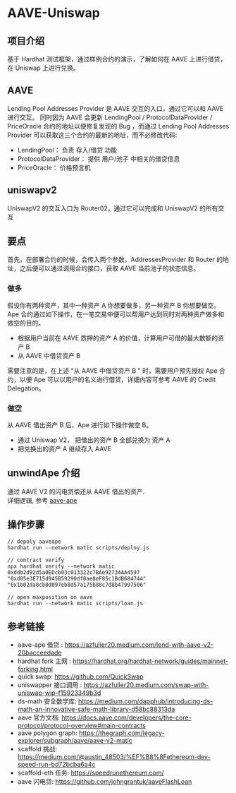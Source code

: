 # AAVE-Uniswap

## 项目介绍    
基于 Hardhat 测试框架，通过样例合约的演示，了解如何在 AAVE 上进行借贷，在 Uniswap 上进行兑换。 

## AAVE    
Lending Pool Addresses Provider 是 AAVE 交互的入口，通过它可以和 AAVE 进行交互。 
同时因为 AAVE 会更新 LendingPool / ProtocolDataProvider / PriceOracle 合约的地址以便修复发现的 Bug ，而通过 Lending Pool Addresses Provider  可以获取这三个合约的最新的地址，而不必修改代码: 
- LendingPool：  负责 存入/借贷 功能  
- ProtocolDataProvider： 提供 用户/池子 中相关的借贷信息  
- PriceOracle： 价格预言机 

## uniswapv2      
UniswapV2 的交互入口为 Router02，通过它可以完成和 UniswapV2 的所有交互


##  要点       
首先，在部署合约的时候，会传入两个参数，AddressesProvider 和 Router 的地址，之后便可以通过调用合约接口，获取 AAVE 当前池子的状态信息。 

### 做多  
假设你有两种资产，其中一种资产 A 你想要做多，另一种资产 B 你想要做空。 Ape 合约通过如下操作，在一笔交易中便可以帮用户达到同时对两种资产做多和做空的目的。   
- 根据用户当前在 AAVE 质押的资产 A 的价值，计算用户可借的最大数额的资产 B  
- 从 AAVE 中借贷资产 B 

需要注意的是，在上述 "从 AAVE 中借贷资产 B " 时，需要用户预先授权 Ape 合约，以便 Ape 可以以用户的名义进行借贷，详细内容可参考 AAVE 的 Credit Delegation。  

### 做空
从 AAVE 借出资产 B 后，Ape  进行如下操作做空 B。 

- 通过 Uniswap V2， 把借出的资产 B 全部兑换为 资产 A  
- 把兑换出的资产 A 继续存入 AAVE 


## unwindApe 介绍  
通过 AAVE V2 的闪电贷偿还从 AAVE 借出的资产.  
详细逻辑, 参考 [aave-ape](https://azfuller20.medium.com/aave-ape-with-%EF%B8%8F-scaffold-eth-c687874c079e )

## 操作步骤  

```shell
// depoly aaveape
hardhat run --network matic scripts/deploy.js   

// contract verify
npx hardhat verify --network matic 0xddb2d92d5a0EDcb03c013322c7BAe92734AA4597 "0xd05e3E715d945B59290df0ae8eF85c1BdB684744" "0x1b02da8cb0d097eb8d57a175b88c7d8b47997506"

// open maxposition on aave
hardhat run --network matic scripts/loan.js   

```




## 参考链接
- aave-ape 借贷 : https://azfuller20.medium.com/lend-with-aave-v2-20bacceedade
- hardhat fork 主网 : https://hardhat.org/hardhat-network/guides/mainnet-forking.html
- quick swap: https://github.com/QuickSwap
- uniswapper 接口调用 : https://azfuller20.medium.com/swap-with-uniswap-wip-f15923349b3d 
- ds-math 安全数学库: https://medium.com/dapphub/introducing-ds-math-an-innovative-safe-math-library-d58bc88313da 
- aave 官方文档: https://docs.aave.com/developers/the-core-protocol/protocol-overview#main-contracts 
- aave polygon graph: https://thegraph.com/legacy-explorer/subgraph/aave/aave-v2-matic  
- scaffold 挑战:  https://medium.com/@austin_48503/%EF%B8%8Fethereum-dev-speed-run-bd72bcba6a4c
- scaffold-eth 任务: https://speedrunethereum.com/ 
- aave 闪电贷: https://github.com/johngrantuk/aaveFlashLoan